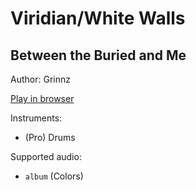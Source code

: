 # Viridian/White Walls

## Between the Buried and Me

Author: Grinnz

[Play in browser](http://pages.cs.wisc.edu/~tolly/customs/?title=viridian-white-walls&artist=between-the-buried-and-me)

Instruments:

  * (Pro) Drums

Supported audio:

  * `album` (Colors)

